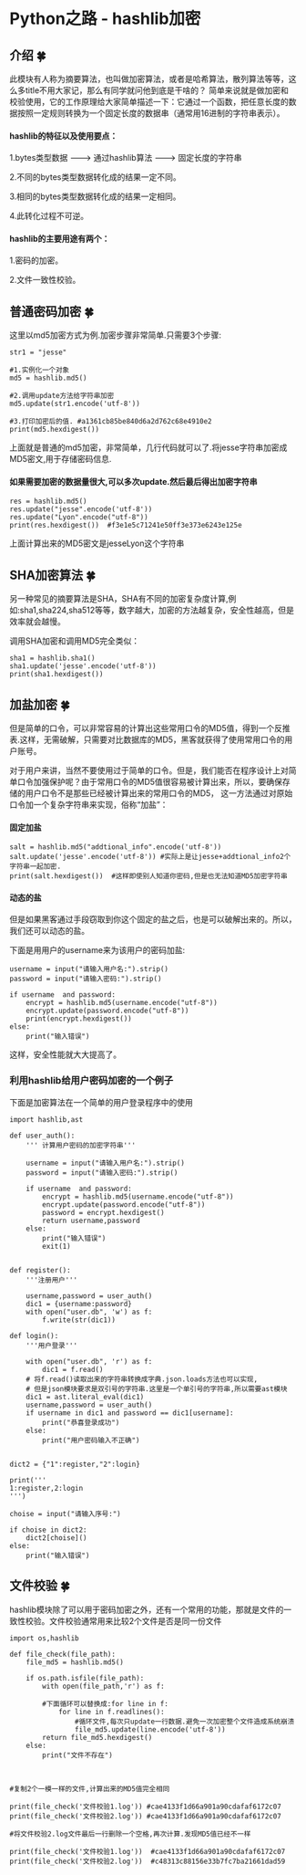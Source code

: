 # Python之路 - hashlib加密

##  介绍 🍀

此模块有人称为摘要算法，也叫做加密算法，或者是哈希算法，散列算法等等，这么多title不用大家记，那么有同学就问他到底是干啥的？ 简单来说就是做加密和校验使用，它的工作原理给大家简单描述一下：它通过一个函数，把任意长度的数据按照一定规则转换为一个固定长度的数据串（通常用16进制的字符串表示）。


#### hashlib的特征以及使用要点：

1.bytes类型数据 ---> 通过hashlib算法 ---> 固定长度的字符串

2.不同的bytes类型数据转化成的结果一定不同。

3.相同的bytes类型数据转化成的结果一定相同。

4.此转化过程不可逆。


#### hashlib的主要用途有两个：

1.密码的加密。

2.文件一致性校验。


##  普通密码加密 🍀

这里以md5加密方式为例.加密步骤非常简单.只需要3个步骤:

```
str1 = "jesse"

#1.实例化一个对象
md5 = hashlib.md5()

#2.调用update方法给字符串加密
md5.update(str1.encode('utf-8'))

#3.打印加密后的值. #a1361cb85be840d6a2d762c68e4910e2
print(md5.hexdigest())
```
上面就是普通的md5加密，非常简单，几行代码就可以了.将jesse字符串加密成MD5密文,用于存储密码信息.


#### 如果需要加密的数据量很大,可以多次update.然后最后得出加密字符串

```
res = hashlib.md5()
res.update("jesse".encode('utf-8'))
res.update("Lyon".encode("utf-8"))
print(res.hexdigest())  #f3e1e5c71241e50ff3e373e6243e125e
```
上面计算出来的MD5密文是jesseLyon这个字符串


## SHA加密算法 🍀

另一种常见的摘要算法是SHA，SHA有不同的加密复杂度计算,例如:sha1,sha224,sha512等等，数字越大，加密的方法越复杂，安全性越高，但是效率就会越慢。

调用SHA加密和调用MD5完全类似：

```
sha1 = hashlib.sha1()
sha1.update('jesse'.encode('utf-8'))
print(sha1.hexdigest())
```


## 加盐加密 🍀

但是简单的口令，可以非常容易的计算出这些常用口令的MD5值，得到一个反推表.这样，无需破解，只需要对比数据库的MD5，黑客就获得了使用常用口令的用户账号。

对于用户来讲，当然不要使用过于简单的口令。但是，我们能否在程序设计上对简单口令加强保护呢？由于常用口令的MD5值很容易被计算出来，所以，要确保存储的用户口令不是那些已经被计算出来的常用口令的MD5，
这一方法通过对原始口令加一个复杂字符串来实现，俗称“加盐”：

#### 固定加盐

```
salt = hashlib.md5("addtional_info".encode('utf-8'))
salt.update('jesse'.encode('utf-8')) #实际上是让jesse+addtional_info2个字符串一起加密.
print(salt.hexdigest())  #这样即使别人知道你密码,但是也无法知道MD5加密字符串
```

#### 动态的盐

但是如果黑客通过手段窃取到你这个固定的盐之后，也是可以破解出来的。所以，我们还可以动态的盐。

下面是用用户的username来为该用户的密码加盐:

```
username = input("请输入用户名:").strip()
password = input("请输入密码:").strip()

if username  and password:
    encrypt = hashlib.md5(username.encode("utf-8"))
    encrypt.update(password.encode("utf-8"))
    print(encrypt.hexdigest())
else:
    print("输入错误")

```
这样，安全性能就大大提高了。


### 利用hashlib给用户密码加密的一个例子

下面是加密算法在一个简单的用户登录程序中的使用

```
import hashlib,ast

def user_auth():
    ''' 计算用户密码的加密字符串'''

    username = input("请输入用户名:").strip()
    password = input("请输入密码:").strip()

    if username  and password:
        encrypt = hashlib.md5(username.encode("utf-8"))
        encrypt.update(password.encode("utf-8"))
        password = encrypt.hexdigest()
        return username,password
    else:
        print("输入错误")
        exit(1)


def register():
    '''注册用户'''

    username,password = user_auth()
    dic1 = {username:password}
    with open("user.db", 'w') as f:
        f.write(str(dic1))

def login():
    '''用户登录'''

    with open("user.db", 'r') as f:
        dic1 = f.read()
    # 将f.read()读取出来的字符串转换成字典.json.loads方法也可以实现,
    # 但是json模块要求是双引号的字符串.这里是一个单引号的字符串,所以需要ast模块
    dic1 = ast.literal_eval(dic1)
    username,password = user_auth()
    if username in dic1 and password == dic1[username]:
        print("恭喜登录成功")
    else:
        print("用户密码输入不正确")


dict2 = {"1":register,"2":login}

print('''
1:register,2:login
''')

choise = input("请输入序号:")

if choise in dict2:
    dict2[choise]()
else:
    print("输入错误")

```

## 文件校验 🍀

hashlib模块除了可以用于密码加密之外，还有一个常用的功能，那就是文件的一致性校验。文件校验通常用来比较2个文件是否是同一份文件

```
import os,hashlib

def file_check(file_path):
    file_md5 = hashlib.md5()

    if os.path.isfile(file_path):
        with open(file_path,'r') as f:

        #下面循环可以替换成:for line in f:
            for line in f.readlines():
                #循环文件,每次只update一行数据.避免一次加密整个文件造成系统崩溃
                file_md5.update(line.encode('utf-8'))
        return file_md5.hexdigest()
    else:
        print("文件不存在")



#复制2个一模一样的文件,计算出来的MD5值完全相同

print(file_check('文件校验1.log')) #cae4133f1d66a901a90cdafaf6172c07
print(file_check('文件校验2.log')) #cae4133f1d66a901a90cdafaf6172c07

#将文件校验2.log文件最后一行删除一个空格,再次计算.发现MD5值已经不一样

print(file_check('文件校验1.log'))  #cae4133f1d66a901a90cdafaf6172c07
print(file_check('文件校验2.log'))  #c48313c88156e33b7fc7ba21661dad59
```

